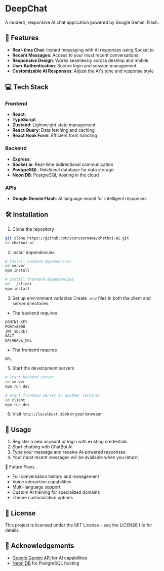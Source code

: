 # DeepChat

A modern, responsive AI chat application powered by Google Gemini Flash.

## 🚀 Features

- **Real-time Chat**: Instant messaging with AI responses using Socket.io
- **Recent Messages**: Access to your most recent conversations
- **Responsive Design**: Works seamlessly across desktop and mobile
- **User Authentication**: Secure login and session management
- **Customizable AI Responses**: Adjust the AI's tone and response style

## 💻 Tech Stack

### Frontend
- **React**:
- **TypeScript**
- **Zustand**: Lightweight state management
- **React Query**: Data fetching and caching
- **React Hook Form**: Efficient form handling

### Backend
- **Express**:
- **Socket.io**: Real-time bidirectional communication
- **PostgreSQL**: Relational database for data storage
- **Neon DB**: PostgreSQL hosting in the cloud

### APIs
- **Google Gemini Flash**: AI language model for intelligent responses

## 🛠️ Installation

1. Clone the repository
```bash
git clone https://github.com/yourusername/chatboi-ai.git
cd chatboi-ai
```

2. Install dependencies
```bash
# Install backend dependencies
cd server
npm install

# Install frontend dependencies
cd ../client
npm install
```

3. Set up environment variables
Create `.env` files in both the client and server directories
- The backend requires
```md
GEMINI_KEY
PORT=8000
JWT_SECRET
SALT
DATABASE_URL
```
- The frontend requires
```
URL
```

5. Start the development servers
```bash
# Start backend server
cd server
npm run dev

# Start frontend server in another terminal
cd client
npm run dev
```

6. Visit `http://localhost:3000` in your browser

## 📝 Usage

1. Register a new account or login with existing credentials
2. Start chatting with ChatBoi AI
3. Type your message and receive AI-powered responses
4. Your most recent messages will be available when you return|

🔮 Future Plans

- Full conversation history and management
- Voice interaction capabilities
- Multi-language support
- Custom AI training for specialized domains
- Theme customization options

## 📄 License

This project is licensed under the MIT License - see the LICENSE file for details.

## 👏 Acknowledgements

- [Google Gemini API](https://ai.google.dev/) for AI capabilities
- [Neon DB](https://neon.tech/) for PostgreSQL hosting
